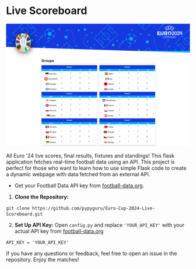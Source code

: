 # Live Scoreboard 

![EURO LOGO](snapshot.png)

All Euro '24 live scores, final results, fixtures and standings! This flask application fetches real-time football data using an API. 
This project is perfect for those who want to learn how to use simple Flask code to create a dynamic webpage with data fetched from an external API.

- Get your Football Data API key from [football-data.org](https://www.football-data.org/documentation/quickstart).

1. **Clone the Repository:**
```
git clone https://github.com/pypyguru/Euro-Cup-2024-Live-Scoreboard.git
```

2. **Set Up API Key:**
Open `config.py` and replace `'YOUR_API_KEY'` with your actual API key from [football-data.org](http://football-data.org/)
```
API_KEY = 'YOUR_API_KEY'
```

If you have any questions or feedback, feel free to open an issue in the repository. Enjoy the matches!
